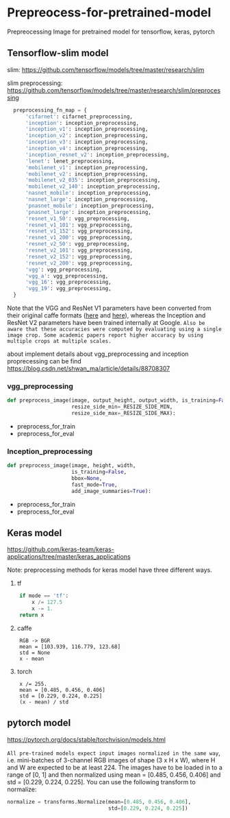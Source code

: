 # Prepreocess-for-pretrained-model
Prepreocessing Image for pretrained model for tensorflow, keras, pytorch

## Tensorflow-slim model

slim: https://github.com/tensorflow/models/tree/master/research/slim

slim preprocessing: https://github.com/tensorflow/models/tree/master/research/slim/preprocessing

```python
  preprocessing_fn_map = {
      'cifarnet': cifarnet_preprocessing,
      'inception': inception_preprocessing,
      'inception_v1': inception_preprocessing,
      'inception_v2': inception_preprocessing,
      'inception_v3': inception_preprocessing,
      'inception_v4': inception_preprocessing,
      'inception_resnet_v2': inception_preprocessing,
      'lenet': lenet_preprocessing,
      'mobilenet_v1': inception_preprocessing,
      'mobilenet_v2': inception_preprocessing,
      'mobilenet_v2_035': inception_preprocessing,
      'mobilenet_v2_140': inception_preprocessing,
      'nasnet_mobile': inception_preprocessing,
      'nasnet_large': inception_preprocessing,
      'pnasnet_mobile': inception_preprocessing,
      'pnasnet_large': inception_preprocessing,
      'resnet_v1_50': vgg_preprocessing,
      'resnet_v1_101': vgg_preprocessing,
      'resnet_v1_152': vgg_preprocessing,
      'resnet_v1_200': vgg_preprocessing,
      'resnet_v2_50': vgg_preprocessing,
      'resnet_v2_101': vgg_preprocessing,
      'resnet_v2_152': vgg_preprocessing,
      'resnet_v2_200': vgg_preprocessing,
      'vgg': vgg_preprocessing,
      'vgg_a': vgg_preprocessing,
      'vgg_16': vgg_preprocessing,
      'vgg_19': vgg_preprocessing,
  }
```

Note that the VGG and ResNet V1 parameters have been converted from their original
caffe formats
([here](https://github.com/BVLC/caffe/wiki/Model-Zoo#models-used-by-the-vgg-team-in-ilsvrc-2014)
and
[here](https://github.com/KaimingHe/deep-residual-networks)),
whereas the Inception and ResNet V2 parameters have been trained internally at
Google. `Also be aware that these accuracies were computed by evaluating using a
single image crop. Some academic papers report higher accuracy by using multiple crops at multiple scales.`

about implement details about vgg_preprocessing and inception proprecessing can be find https://blog.csdn.net/shwan_ma/article/details/88708307

### vgg_preprocessing
```python
def preprocess_image(image, output_height, output_width, is_training=False,
                     resize_side_min=_RESIZE_SIDE_MIN,
                     resize_side_max=_RESIZE_SIDE_MAX):
```
- preprocess_for_train  
- preprocess_for_eval

### Inception_preprocessing
```python
def preprocess_image(image, height, width,
                     is_training=False,
                     bbox=None,
                     fast_mode=True,
                     add_image_summaries=True):
```
- preprocess_for_train  
- preprocess_for_eval


## Keras model
https://github.com/keras-team/keras-applications/tree/master/keras_applications

Note: preprocessing methods for keras model have three different ways.
1. tf
```python
    if mode == 'tf':
        x /= 127.5
        x -= 1.
    return x
```
2. caffe
```
    RGB -> BGR
    mean = [103.939, 116.779, 123.68]
    std = None
    x - mean
```
3. torch
```
    x /= 255.
    mean = [0.485, 0.456, 0.406]
    std = [0.229, 0.224, 0.225]
    (x - mean) / std
```


## pytorch model
https://pytorch.org/docs/stable/torchvision/models.html

`All pre-trained models expect input images normalized in the same way`, i.e. mini-batches of 3-channel RGB images of shape (3 x H x W), where H and W are expected to be at least 224. The images have to be loaded in to a range of [0, 1] and then normalized using mean = [0.485, 0.456, 0.406] and std = [0.229, 0.224, 0.225]. You can use the following transform to normalize:

```python
normalize = transforms.Normalize(mean=[0.485, 0.456, 0.406],
                                 std=[0.229, 0.224, 0.225])
```